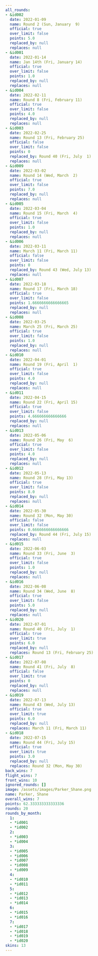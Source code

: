 ```yaml
---
all_rounds:
- &id002
  date: 2022-01-09
  name: Round 2 (Sun, January  9)
  official: true
  over_limit: false
  points: 5.0
  replaced_by: null
  replaces: null
- &id001
  date: 2022-01-14
  name: Jan 14th (Fri, January 14)
  official: true
  over_limit: false
  points: 1.0
  replaced_by: null
  replaces: null
- &id004
  date: 2022-02-11
  name: Round 8 (Fri, February 11)
  official: true
  over_limit: false
  points: 4.0
  replaced_by: null
  replaces: null
- &id003
  date: 2022-02-25
  name: Round 13 (Fri, February 25)
  official: false
  over_limit: false
  points: 0
  replaced_by: Round 40 (Fri, July  1)
  replaces: null
- &id009
  date: 2022-03-02
  name: Round 14 (Wed, March  2)
  official: true
  over_limit: false
  points: 7.0
  replaced_by: null
  replaces: null
- &id005
  date: 2022-03-04
  name: Round 15 (Fri, March  4)
  official: true
  over_limit: false
  points: 1.0
  replaced_by: null
  replaces: null
- &id006
  date: 2022-03-11
  name: March 11 (Fri, March 11)
  official: false
  over_limit: false
  points: 0
  replaced_by: Round 43 (Wed, July 13)
  replaces: null
- &id007
  date: 2022-03-18
  name: Round 17 (Fri, March 18)
  official: true
  over_limit: false
  points: 1.6666666666666665
  replaced_by: null
  replaces: null
- &id008
  date: 2022-03-25
  name: March 25 (Fri, March 25)
  official: true
  over_limit: false
  points: 1.0
  replaced_by: null
  replaces: null
- &id010
  date: 2022-04-01
  name: Round 19 (Fri, April  1)
  official: true
  over_limit: false
  points: 4.0
  replaced_by: null
  replaces: null
- &id011
  date: 2022-04-15
  name: Round 22 (Fri, April 15)
  official: true
  over_limit: false
  points: 4.666666666666666
  replaced_by: null
  replaces: null
- &id013
  date: 2022-05-06
  name: Round 26 (Fri, May  6)
  official: true
  over_limit: false
  points: 4.0
  replaced_by: null
  replaces: null
- &id012
  date: 2022-05-13
  name: Round 28 (Fri, May 13)
  official: true
  over_limit: false
  points: 8.0
  replaced_by: null
  replaces: null
- &id014
  date: 2022-05-30
  name: Round 32 (Mon, May 30)
  official: false
  over_limit: false
  points: 0.6666666666666666
  replaced_by: Round 44 (Fri, July 15)
  replaces: null
- &id015
  date: 2022-06-03
  name: Round 33 (Fri, June  3)
  official: true
  over_limit: false
  points: 1.0
  replaced_by: null
  replaces: null
- &id016
  date: 2022-06-08
  name: Round 34 (Wed, June  8)
  official: true
  over_limit: false
  points: 5.0
  replaced_by: null
  replaces: null
- &id020
  date: 2022-07-01
  name: Round 40 (Fri, July  1)
  official: true
  over_limit: true
  points: 6.0
  replaced_by: null
  replaces: Round 13 (Fri, February 25)
- &id017
  date: 2022-07-08
  name: Round 41 (Fri, July  8)
  official: false
  over_limit: true
  points: 0
  replaced_by: null
  replaces: null
- &id019
  date: 2022-07-13
  name: Round 43 (Wed, July 13)
  official: true
  over_limit: true
  points: 6.0
  replaced_by: null
  replaces: March 11 (Fri, March 11)
- &id018
  date: 2022-07-15
  name: Round 44 (Fri, July 15)
  official: true
  over_limit: true
  points: 3.0
  replaced_by: null
  replaces: Round 32 (Mon, May 30)
back_wins: 7
flight_wins: 7
front_wins: 10
ignored_rounds: []
image: /assets/images/Parker_Shane.png
name: Parker, Shane
overall_wins: 7
points: 62.333333333333336
rounds: 20
rounds_by_month:
  1:
  - *id001
  - *id002
  2:
  - *id003
  - *id004
  3:
  - *id005
  - *id006
  - *id007
  - *id008
  - *id009
  4:
  - *id010
  - *id011
  5:
  - *id012
  - *id013
  - *id014
  6:
  - *id015
  - *id016
  7:
  - *id017
  - *id018
  - *id019
  - *id020
skins: 13
---
```

